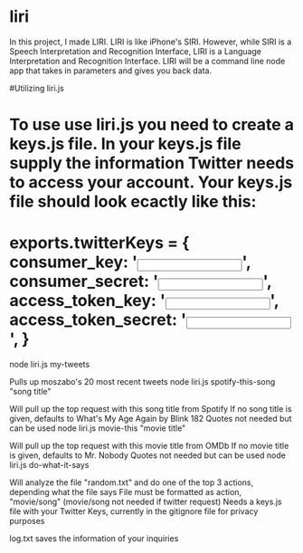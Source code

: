 # liri
In this project, I made LIRI. LIRI is like iPhone's SIRI. However, while SIRI is a Speech Interpretation and Recognition Interface, LIRI is a Language Interpretation and Recognition Interface. LIRI will be a command line node app that takes in parameters and gives you back data.

#Utilizing liri.js

To use use liri.js you need to create a keys.js file. 
In your keys.js file supply the information Twitter needs to access your account. 
Your keys.js file should look ecactly like this:
==============================
exports.twitterKeys = {
  consumer_key: '<input here>',
  consumer_secret: '<input here>',
  access_token_key: '<input here>',
  access_token_secret: '<input here>',
}
===============================
node liri.js my-tweets

Pulls up moszabo's 20 most recent tweets
node liri.js spotify-this-song "song title"

Will pull up the top request with this song title from Spotify
If no song title is given, defaults to What's My Age Again by Blink 182
Quotes not needed but can be used
node liri.js movie-this "movie title"

Will pull up the top request with this movie title from OMDb
If no movie title is given, defaults to Mr. Nobody
Quotes not needed but can be used
node liri.js do-what-it-says

Will analyze the file "random.txt" and do one of the top 3 actions, depending what the file says
File must be formatted as action, "movie/song" (movie/song not needed if twitter request)
Needs a keys.js file with your Twitter Keys, currently in the gitignore file for privacy purposes

log.txt saves the information of your inquiries
